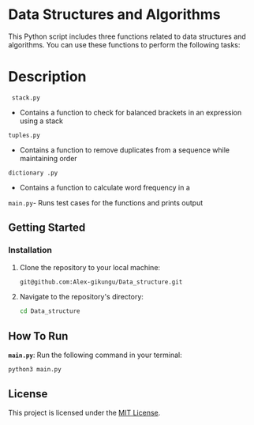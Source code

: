 # Data Structures and Algorithms

This Python script includes three functions related to data structures and algorithms. You can use these functions to perform the following tasks:


# Description 

` stack.py` 
- Contains a function to check for balanced brackets in an expression using a stack

`tuples.py ` 
- Contains a function to remove duplicates from a sequence while maintaining order

`dictionary .py` 
- Contains a function to calculate word frequency in a 

`main.py`- Runs test cases for the functions and prints output


## Getting Started

### Installation

1. Clone the repository to your local machine:

   ```bash
   git@github.com:Alex-gikungu/Data_structure.git

2. Navigate to the repository's directory:

   ```bash 
   cd Data_structure

## How To Run

**`main.py`**:
 Run the following command in your terminal:

    python3 main.py  

## License 
This project is licensed under the [MIT License](LICENSE).
